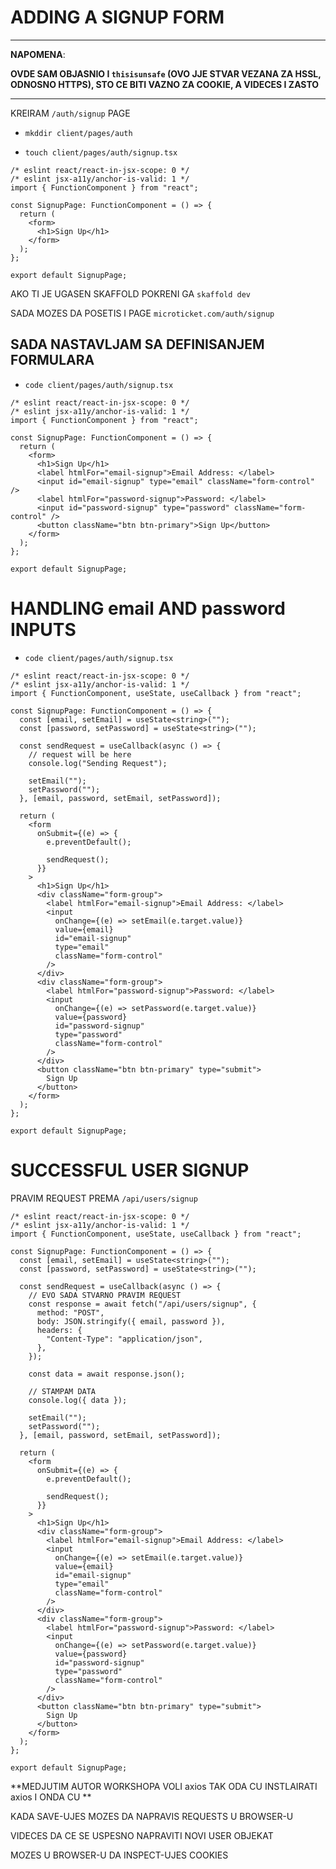 # ADDING A SIGNUP FORM

***

**NAPOMENA**:

**OVDE SAM OBJASNIO I `thisisunsafe` (OVO JJE STVAR VEZANA ZA HSSL, ODNOSNO HTTPS), STO CE BITI VAZNO ZA COOKIE, A VIDECES I ZASTO**

***

KREIRAM `/auth/signup` PAGE

- `mkddir client/pages/auth`

- `touch client/pages/auth/signup.tsx`

```tsx
/* eslint react/react-in-jsx-scope: 0 */
/* eslint jsx-a11y/anchor-is-valid: 1 */
import { FunctionComponent } from "react";

const SignupPage: FunctionComponent = () => {
  return (
    <form>
      <h1>Sign Up</h1>
    </form>
  );
};

export default SignupPage;
```

AKO TI JE UGASEN SKAFFOLD POKRENI GA `skaffold dev`

SADA MOZES DA POSETIS I PAGE `microticket.com/auth/signup`

## SADA NASTAVLJAM SA DEFINISANJEM FORMULARA

- `code client/pages/auth/signup.tsx`

```tsx
/* eslint react/react-in-jsx-scope: 0 */
/* eslint jsx-a11y/anchor-is-valid: 1 */
import { FunctionComponent } from "react";

const SignupPage: FunctionComponent = () => {
  return (
    <form>
      <h1>Sign Up</h1>
      <label htmlFor="email-signup">Email Address: </label>
      <input id="email-signup" type="email" className="form-control" />
      <label htmlFor="password-signup">Password: </label>
      <input id="password-signup" type="password" className="form-control" />
      <button className="btn btn-primary">Sign Up</button>
    </form>
  );
};

export default SignupPage;
```

# HANDLING email AND password INPUTS

- `code client/pages/auth/signup.tsx`

```tsx
/* eslint react/react-in-jsx-scope: 0 */
/* eslint jsx-a11y/anchor-is-valid: 1 */
import { FunctionComponent, useState, useCallback } from "react";

const SignupPage: FunctionComponent = () => {
  const [email, setEmail] = useState<string>("");
  const [password, setPassword] = useState<string>("");

  const sendRequest = useCallback(async () => {
    // request will be here
    console.log("Sending Request");

    setEmail("");
    setPassword("");
  }, [email, password, setEmail, setPassword]);

  return (
    <form
      onSubmit={(e) => {
        e.preventDefault();

        sendRequest();
      }}
    >
      <h1>Sign Up</h1>
      <div className="form-group">
        <label htmlFor="email-signup">Email Address: </label>
        <input
          onChange={(e) => setEmail(e.target.value)}
          value={email}
          id="email-signup"
          type="email"
          className="form-control"
        />
      </div>
      <div className="form-group">
        <label htmlFor="password-signup">Password: </label>
        <input
          onChange={(e) => setPassword(e.target.value)}
          value={password}
          id="password-signup"
          type="password"
          className="form-control"
        />
      </div>
      <button className="btn btn-primary" type="submit">
        Sign Up
      </button>
    </form>
  );
};

export default SignupPage;
```

# SUCCESSFUL USER SIGNUP

PRAVIM REQUEST PREMA `/api/users/signup`

```tsx
/* eslint react/react-in-jsx-scope: 0 */
/* eslint jsx-a11y/anchor-is-valid: 1 */
import { FunctionComponent, useState, useCallback } from "react";

const SignupPage: FunctionComponent = () => {
  const [email, setEmail] = useState<string>("");
  const [password, setPassword] = useState<string>("");

  const sendRequest = useCallback(async () => {
    // EVO SADA STVARNO PRAVIM REQUEST
    const response = await fetch("/api/users/signup", {
      method: "POST",
      body: JSON.stringify({ email, password }),
      headers: {
        "Content-Type": "application/json",
      },
    });

    const data = await response.json();

    // STAMPAM DATA
    console.log({ data });

    setEmail("");
    setPassword("");
  }, [email, password, setEmail, setPassword]);

  return (
    <form
      onSubmit={(e) => {
        e.preventDefault();

        sendRequest();
      }}
    >
      <h1>Sign Up</h1>
      <div className="form-group">
        <label htmlFor="email-signup">Email Address: </label>
        <input
          onChange={(e) => setEmail(e.target.value)}
          value={email}
          id="email-signup"
          type="email"
          className="form-control"
        />
      </div>
      <div className="form-group">
        <label htmlFor="password-signup">Password: </label>
        <input
          onChange={(e) => setPassword(e.target.value)}
          value={password}
          id="password-signup"
          type="password"
          className="form-control"
        />
      </div>
      <button className="btn btn-primary" type="submit">
        Sign Up
      </button>
    </form>
  );
};

export default SignupPage;

```

**MEDJUTIM AUTOR WORKSHOPA VOLI axios TAK ODA CU INSTLAIRATI axios I ONDA CU **


KADA SAVE-UJES MOZES DA NAPRAVIS REQUESTS U BROWSER-U

VIDECES DA CE SE USPESNO NAPRAVITI NOVI USER OBJEKAT

MOZES U BROWSER-U DA INSPECT-UJES COOKIES

